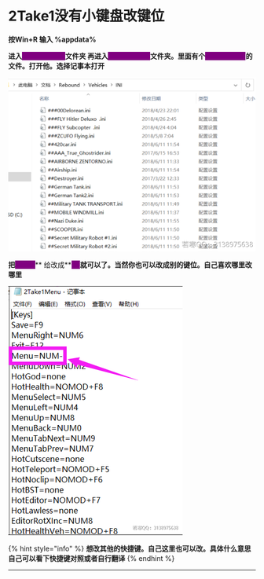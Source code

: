# 2Take1没有小键盘改键位

**按Win+R 输入 %appdata%**

**进入**<mark style="color:purple;background-color:purple;">**PopstarDevs**</mark>**文件夹 再进入**<mark style="color:purple;background-color:purple;">**2Take1Menu**</mark>**文件夹。里面有个**<mark style="color:purple;background-color:purple;">**2take1menu**</mark>**的文件。打开他。选择记事本打开**

![](<../../.gitbook/assets/image (47) (1) (1).png>)

**把**<mark style="color:purple;background-color:purple;">**NUM-**</mark>\*\* 给改成\*\*<mark style="color:purple;background-color:purple;">**F4**</mark>**就可以了。当然你也可以改成别的键位。自己喜欢哪里改哪里**

![](<../../.gitbook/assets/image (35) (1) (1).png>)

{% hint style="info" %}
**想改其他的快捷键。自己这里也可以改。具体什么意思 自己可以看下快捷键对照或者自行翻译**
{% endhint %}

***
